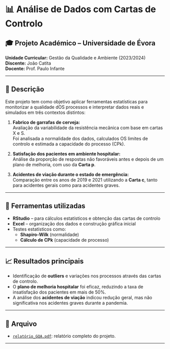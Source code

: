 
# 📊 Análise de Dados com Cartas de Controlo

## 🎓 Projeto Académico – Universidade de Évora
**Unidade Curricular:** Gestão da Qualidade e Ambiente (2023/2024)  
**Discente:** João Catita  
**Docente:** Prof. Paulo Infante

---

## 🧾 Descrição

Este projeto tem como objetivo aplicar ferramentas estatísticas para monitorizar a qualidade dOS processos e interpretar dados reais e simulados em três contextos distintos:

1. **Fabrico de garrafas de cerveja:**  
   Avaliação da variabilidade da resistência mecânica com base em cartas X e S.  
   Foi analisada a normalidade dos dados, calculados OS limites de controlo e estimada a capacidade do processo (CPk).

2. **Satisfação dos pacientes em ambiente hospitalar:**  
   Análise da proporção de respostas não favoráveis antes e depois de um plano de melhoria, com uso da **Carta p**.

3. **Acidentes de viação durante o estado de emergência:**  
   Comparação entre os anos de 2019 e 2021 utilizando a **Carta c**, tanto para acidentes gerais como para acidentes graves.

---

## 📌 Ferramentas utilizadas

- **RStudio** – para cálculos estatísticos e obtenção das cartas de controlo  
- **Excel** – organização dos dados e construção gráfica inicial  
- Testes estatísticos como:
  - **Shapiro-Wilk** (normalidade)
  - **Cálculo de CPk** (capacidade de processo)

---

## 📈 Resultados principais

- Identificação de **outliers** e variações nos processos através das cartas de controlo.
- O **plano de melhoria hospitalar** foi eficaz, reduzindo a taxa de insatisfação dos pacientes em mais de 50%.
- A análise dos **acidentes de viação** indicou redução geral, mas não significativa nos acidentes graves durante a pandemia.

---

## 📄 Arquivo

- [`relatório_GQA.pdf`](./relatório_GQA.pdf): relatório completo do projeto.

---


